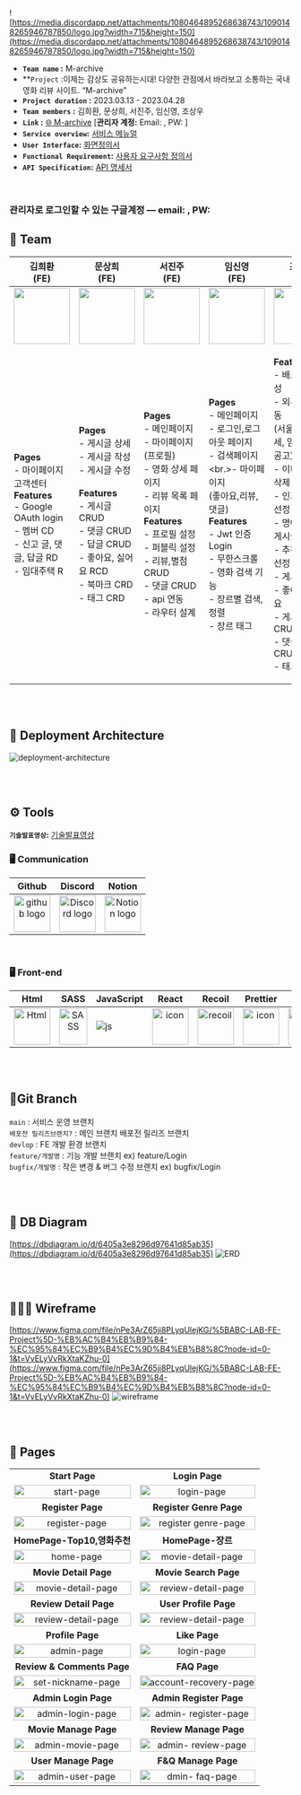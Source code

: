 ![https://media.discordapp.net/attachments/1080464895268638743/1090148265946787850/logo.jpg?width=715&height=150](https://media.discordapp.net/attachments/1080464895268638743/1090148265946787850/logo.jpg?width=715&height=150)

- **`Team name` :** M-archive
- **`Project` :이제는 감상도 공유하는시대! 다양한 관점에서 바라보고 소통하는 국내 영화 리뷰 사이트. “M-archive” 
- **`Project duration` :** 2023.03.13 - 2023.04.28
- **`Team members` :** 김희환, 문상희, 서진주, 임신영, 조상우
- **`Link` :** [🌐 M-archive](http://hp5234-dragonmoney-front.s3-website.ap-northeast-2.amazonaws.com/) [**관리자 계정:** Email: , PW:  ]
- **`Service overview`:** [서비스 메뉴얼]()
- **`User Interface`:** [화면정의서](https://docs.google.com/document/d/1KiknPTQb4U65ZTueSHgYdMp8q3AiNVd2OD0QydXdkVY/edit?usp=sharing)
- **`Functional Requirement`:** [사용자 요구사항 정의서](https://docs.google.com/spreadsheets/d/1bSM0evXpkQAwD7WvOuqQE-BzTLvrOhWVQt3aHylrouw/edit?usp=sharing)
- **`API Specification`:** [API 명세서]()
<br/>

### 관리자로 로그인할 수 있는 구글계정 — email: , PW: 

## 🍿 Team

|                  김희환<br>(FE)                   |                        문상희<br>(FE)                        |                        서진주<br>(FE)                        |                   임신영<br>(FE)                    |                        조상우<br>(FE)                        |
| :----------------------------------------------------------: | :----------------------------------------------------------: | :----------------------------------------------------------: | :----------------------------------------------------------: | :----------------------------------------------------------: |
| <img src="https://cdn.discordapp.com/attachments/1090912771551539210/1090913577608679474/image.png" height="100" width="100"> | <img src="https://media.discordapp.net/attachments/1090912771551539210/1090913106621894677/image.png?width=800&height=785" height="100" width="100"> | <img src="https://media.discordapp.net/attachments/1090912771551539210/1090912798348943460/image.png?width=870&height=842" height="100" width="100"> | <img src="https://media.discordapp.net/attachments/1090912771551539210/1090913004033421372/image.png?width=642&height=595" height="100" width="100"> | <img src="https://user-images.githubusercontent.com/100519505/233776909-0b83528c-ee8e-452a-824c-dbe5f05dd220.jpeg?width=817&height=810" height="100" width="100"> |
| <p align="left">**Pages**<br/>- 마이페이지 고객센터<br/>**Features**<br/>- Google OAuth login<br/>- 멤버 CD<br/>- 신고 글, 댓글, 답글 RD<br/>- 임대주택 R<br/></p> | <p align="left">**Pages**<br/>- 게시글 상세<br/>- 게시글 작성<br/>- 게시글 수정<br/></br>**Features**<br/>- 게시글 CRUD<br/>- 댓글 CRUD<br/>- 답글 CRUD<br/>- 좋아요, 싫어요 RCD<br/>- 북마크 CRD<br/>- 태그 CRD</p> | <p align="left">**Pages**<br/>- 메인페이지<br/>- 마이페이지(프로필)<br/>- 영화 상세 페이지<br/>- 리뷰 목록 페이지<br/>**Features**<br/>- 프로필 설정<br/>- 퍼블릭 설정<br/>- 리뷰,별점 CRUD<br/>- 댓글 CRUD<br/>- api 연동<br/>- 라우터 설계<br/> </p> | <p align="left">**Pages**<br/>- 메인페이지<br/>- 로그인,로그아웃 페이지<br/>- 검색페이지<br.>- 마이페이지 <br/>(좋아요,리뷰,댓글)<br/>**Features**<br/>- Jwt 인증 Login<br/>- 무한스크롤<br />- 영화 검색 기능<br/>- 장르별 검색,정렬<br/>- 장르 태그<br/></p> | <p align="left">**Features**<br/>- 배포환경 구성<br/>- 외부 api 연동 <br />(서울시 전월세, 임대주택 공고)<br/>- 이미지 추가, 삭제<br/>- 인기게시글 선정 및 추천<br/>- 명예의전당 게시글 선정<br/>- 추천 게시글 선정<br/>- 게시글 검색<br/>- 좋아요, 싫어요<br/>- 게시글 CRUD<br/>- 댓글, 답글 CRUD<br/>- 태그 CRUD<br/></p> |

<br/>

<br/>



## 📌 Deployment Architecture

![deployment-architecture](https://user-images.githubusercontent.com/62225840/229371321-26b0cffa-0743-4e76-a5cc-9dfa482db7b7.png)

<br/>

<br/>

## <span style=""> ⚙️ **Tools** </span>

**`기술발표영상`:** [기술발표영상]()

### 🖥 **Communication** </span>

|                            Github                            |                           Discord                            |                            Notion                            |
| :----------------------------------------------------------: | :----------------------------------------------------------: | :----------------------------------------------------------: |
| <img alt="github logo" src="https://techstack-generator.vercel.app/github-icon.svg" width="65" height="65"> | <img alt="Discord logo" src="https://assets-global.website-files.com/6257adef93867e50d84d30e2/62595384e89d1d54d704ece7_3437c10597c1526c3dbd98c737c2bcae.svg" height="65" width="65"> | <img alt="Notion logo" src="https://www.notion.so/cdn-cgi/image/format=auto,width=640,quality=100/front-static/shared/icons/notion-app-icon-3d.png" height="65" width="65"> |

<br/>

### 🖥 **Front-end** </span>

|                             Html                             |                             SASS                              |                          JavaScript                          |                            React                             |                    Recoil                    |                                            Prettier                           |                            esLint                            |                         
| :----------------------------------------------------------: | :----------------------------------------------------------: | :----------------------------------------------------------: | :----------------------------------------------------------: | :----------------------------------------------------------: | :----------------------------------------------------------: | :----------------------------------------------------------:  | 
| <div style="display: flex; align-items: flex-start;"><img alt="Html" src ="https://upload.wikimedia.org/wikipedia/commons/thumb/6/61/HTML5_logo_and_wordmark.svg/440px-HTML5_logo_and_wordmark.svg.png" width="65" height="65" /></div> | <div style="display: flex; align-items: flex-start;"><img src="https://techstack-generator.vercel.app/sass-icon.svg" alt="SASS" width="50" height="65" /></div> | <div style="display: flex; align-items: flex-start;"><img src="https://techstack-generator.vercel.app/js-icon.svg" alt="js"  /></div> | <div style="display: flex; align-items: flex-start;"><img src="https://techstack-generator.vercel.app/react-icon.svg" alt="icon" width="65" height="65" /></div> | <div style="display: flex; align-items: flex-start;"><img src="https://velog.velcdn.com/images/westpearl/post/5ca6bc75-3ce1-4086-870d-b4f75939abe5/image.png" alt="recoil" width="65" height="65" /></div> | <div style="display: flex; align-items: flex-start;"><img src="https://techstack-generator.vercel.app/prettier-icon.svg" alt="icon" width="65" height="65" /></div> | <div style="display: flex; align-items: flex-start;"><img src="https://techstack-generator.vercel.app/eslint-icon.svg" alt="icon" width="65" height="65" /></div> | <div style="display: flex; align-items: flex-start;"><img src="https://user-images.githubusercontent.com/81786662/210204172-8fc62516-4ee9-410d-859a-17a0da1e76f9.png" width="100" height="65"/></div> |

<br/>


<br/>

## 🌲Git Branch

`main` : 서비스 운영 브랜치 </br>
`배포전 릴리즈브랜치?` : 메인 브랜치 배포전 릴리즈 브랜치  </br>
`devlop` : FE 개발 환경 브랜치 </br>
`feature/개발명` : 기능 개발 브랜치 ex) feature/Login  </br>
`bugfix/개발명` : 작은 변경 & 버그 수정 브랜치 ex) bugfix/Login  </br>

<br/>
<br/>

## 🔖 DB Diagram

[https://dbdiagram.io/d/6405a3e8296d97641d85ab35](https://dbdiagram.io/d/6405a3e8296d97641d85ab35)
![ERD](https://user-images.githubusercontent.com/113220012/228779394-cfdbf7b3-c620-44d4-8407-2d524380aa02.png)


<br/>

<br/>

## 👩🏻‍🎨 Wireframe
[https://www.figma.com/file/nPe3ArZ65ji8PLyqUlejKG/%5BABC-LAB-FE-Project%5D-%EB%AC%B4%EB%B9%84-%EC%95%84%EC%B9%B4%EC%9D%B4%EB%B8%8C?node-id=0-1&t=VvELyVvRkXtaKZhu-0](https://www.figma.com/file/nPe3ArZ65ji8PLyqUlejKG/%5BABC-LAB-FE-Project%5D-%EB%AC%B4%EB%B9%84-%EC%95%84%EC%B9%B4%EC%9D%B4%EB%B8%8C?node-id=0-1&t=VvELyVvRkXtaKZhu-0)
![wireframe](https://velog.velcdn.com/images/westpearl/post/08581ee7-1f04-4226-ba4f-f371470240bc/image.png)


<br/>


<br/>

## 🌟 Pages 

|                                                              |                                                              |
| :----------------------------------------------------------: | :----------------------------------------------------------: |
|                      **Start Page**                      |                     **Login Page**                     |
| <img alt='start-page' width="100%" src="https://user-images.githubusercontent.com/118954745/233765310-95fe4089-f6eb-4d8b-898a-740e0bf003f4.gif"/> | <img alt='login-page' width="100%" src="https://user-images.githubusercontent.com/110416295/233813284-bf0fd674-47d4-4f7b-98bf-d776c6c01a13.gif"/> |
|                    **Register Page**                     |                     **Register Genre Page**                     |
| <img alt='register-page' width="100%" src="https://user-images.githubusercontent.com/110416295/233812570-7866773e-2ee6-47b8-94e6-a91515d9b996.gif"/> | <img alt='register genre-page' width="100%" src="https://user-images.githubusercontent.com/118954745/233765338-18ec61fd-d163-435b-8a9f-515b7f69f09e.gif"/> |
|                          **HomePage-Top10,영화추천**                          |                     **HomePage-장르**                      |
| <img alt='home-page' width="100%" src="https://user-images.githubusercontent.com/118954745/233765347-e5d4b3d7-4ecb-42c3-a31d-9470f40e7f9d.gif"/> | <img alt='movie-detail-page'  width="100%" src="https://user-images.githubusercontent.com/118954745/233765673-701a393f-8b6d-42a3-8f17-913a90abb482.gif"/> |
|                   **Movie Detail Page**                    |                **Movie Search Page**                |
| <img alt='movie-detail-page' width="100%" src="https://user-images.githubusercontent.com/110416295/233812582-db3db9e3-e9ba-44d9-9e3d-ef4bc67d5073.gif"/> | <img alt='review-detail-page' width="100%" src="https://user-images.githubusercontent.com/110416295/233812843-22d37a55-4e34-42e1-bde5-38c7490b8d01.gif"/> |
|                   **Review Detail Page**                    |                **User Profile Page**                |
| <img alt='review-detail-page' width="100%" src="https://user-images.githubusercontent.com/110416295/233812740-5fa19f0c-d1c9-4662-9b2e-0240f008ef28.gif"/> | <img alt='review-detail-page' width="100%" src="https://user-images.githubusercontent.com/110416295/233812756-dad4061a-a520-444c-9aa9-8d1e8d8d2048.gif"/> |
|                        **Profile Page**                        |                           **Like Page**                      |
| <img alt='admin-page' width="100%" src="https://user-images.githubusercontent.com/110416295/233813219-9c788b11-ca91-492e-8da0-89aa2e1343d1.gif"/> | <img alt='login-page' width="100%" src="https://user-images.githubusercontent.com/110416295/233813231-a4c951e2-63e4-4ce7-8e21-91676dfcf2e2.gif"/> |
|                    **Review & Comments Page**                     |                **FAQ Page**                      |
| <img alt='set-nickname-page' width="100%" src="https://user-images.githubusercontent.com/110416295/233813236-baa60545-ad18-43e1-8bfa-b7d488046d62.gif"/> | <img alt='account-recovery-page' width="100%" src="https://user-images.githubusercontent.com/110416295/233813242-96369e2d-a84e-464d-8213-be815a14f7d2.gif"/> |
|                    **Admin Login Page**                     |                **Admin Register Page**                      |
| <img alt='admin-login-page' width="100%" src="https://user-images.githubusercontent.com/100519505/233776164-74689728-4bbf-4907-baf3-3cd2f585ae50.gif"/> | <img alt='admin- register-page' width="100%" src="https://user-images.githubusercontent.com/100519505/233777528-3d4b319c-a8dc-4420-81c1-3c272f86e991.gif" /> |
|                    **Movie Manage Page**                     |                **Review Manage Page**                      |
| <img alt='admin-movie-page' width="100%" src="https://user-images.githubusercontent.com/100519505/233776503-716a98d4-0523-4267-9575-402253e6dad8.gif"/> | <img alt='admin- review-page' width="100%" src="https://user-images.githubusercontent.com/100519505/233776531-e84c9f5e-8de0-4bb9-a29a-e871cd775c16.gif" /> |
|                    **User Manage Page**                     |                **F&Q Manage Page**                      |
| <img alt='admin-user-page' width="100%" src="https://user-images.githubusercontent.com/100519505/233776569-2a379418-871b-4472-b029-25410fa1fc4e.gif"/> | <img alt='dmin- faq-page' width="100%" src="https://user-images.githubusercontent.com/100519505/233776721-e571999a-3473-4b23-8a25-5d30241570ea.gif" /> |


<br/>
<br/>
